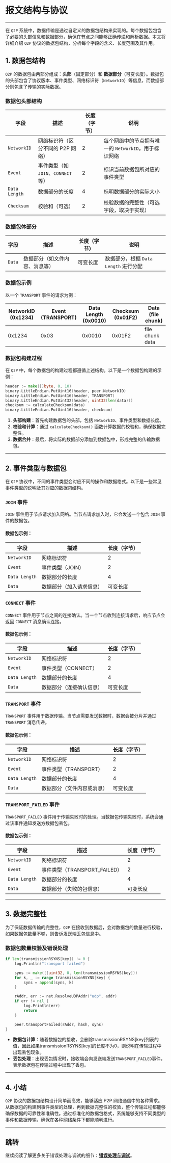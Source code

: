 # 报文结构与协议

---

在 `Q2P` 系统中，数据传输是通过自定义的数据包结构来实现的。每个数据包包含了必要的头部信息和数据部分，确保在节点之间能够正确传递和解析数据。本文将详细介绍 `Q2P` 协议的数据包结构，分析每个字段的含义、长度范围及其作用。

## 1. 数据包结构

`Q2P` 的数据包由两部分组成：**头部**（固定部分）和 **数据部分**（可变长度）。数据包的头部包含了协议版本、事件类型、网络标识符（`NetworkID`）等信息，而数据部分则包含了传输的实际数据。

### 数据包头部结构

| 字段         | 描述                       | 长度（字节） | 说明                                      |
| ------------ | -------------------------- | ------------ | ----------------------------------------- |
| `NetworkID`  | 网络标识符（区分不同的 P2P 网络） | 2            | 每个网络中的节点拥有唯一的 `NetworkID`，用于标识网络 |
| `Event`      | 事件类型（如 `JOIN`、`CONNECT` 等）   | 2            | 标识当前数据包所对应的事件类型            |
| `Data Length`| 数据部分的长度               | 4            | 标明数据部分的实际大小                  |
| `Checksum`   | 校验和（可选）                | 2            | 校验数据的完整性（可选字段，取决于实现）  |

### 数据包体部分

| 字段        | 描述                      | 长度（字节） | 说明                                      |
| ----------- | ------------------------- | ------------ | ----------------------------------------- |
| `Data`      | 数据部分（如文件内容、消息等） | 可变长度     | 数据部分，根据 `Data Length` 进行分配   |

### 数据包示例

以一个 `TRANSPORT` 事件的请求为例：

| NetworkID (0x1234) | Event (TRANSPORT) | Data Length (0x0010) | Checksum (0x01F2) | Data (file chunk) |
| ------------------ | ----------------- | -------------------- | ------------------ | ------------------ |
| 0x1234             | 0x03              | 0x0010                | 0x01F2             | file chunk data    |


### 数据包构建过程

在 `Q2P` 中，每个数据包的构建过程都遵循上述结构。以下是一个数据包构建的示例：

```go
header := make([]byte, 0, 10)
binary.LittleEndian.PutUint16(header, peer.NetworkID)
binary.LittleEndian.PutUint16(header, TRANSPORT)
binary.LittleEndian.PutUint32(header, uint32(len(data)))
checksum := calculateChecksum(data)
binary.LittleEndian.PutUint16(header, checksum)
```

1. **头部构建**：首先构建数据包的头部，包括 `NetworkID`、事件类型和数据长度。
2. **校验和计算**：通过 `calculateChecksum()` 函数计算数据的校验和，确保数据完整性。
3. **数据合并**：最后，将实际的数据部分添加到数据包中，形成完整的传输数据包。

---

## 2. 事件类型与数据包

在 `Q2P` 协议中，不同的事件类型会对应不同的操作和数据格式。以下是一些常见事件类型的说明及其对应的数据包结构。

### `JOIN` 事件

`JOIN` 事件用于节点请求加入网络。当节点请求加入时，它会发送一个包含 `JOIN` 事件的数据包。

#### 数据包示例：

| 字段         | 描述                   | 长度（字节） |
| ------------ | ---------------------- | ------------ |
| `NetworkID`  | 网络标识符             | 2            |
| `Event`      | 事件类型（JOIN）        | 2            |
| `Data Length`| 数据部分的长度         | 4            |
| `Data`       | 数据部分（加入请求信息）| 可变长度     |

### `CONNECT` 事件

`CONNECT` 事件用于节点之间的连接确认。当一个节点收到连接请求后，响应节点会返回 `CONNECT` 消息确认连接。

#### 数据包示例：

| 字段         | 描述                   | 长度（字节） |
| ------------ | ---------------------- | ------------ |
| `NetworkID`  | 网络标识符             | 2            |
| `Event`      | 事件类型（CONNECT）     | 2            |
| `Data Length`| 数据部分的长度         | 4            |
| `Data`       | 数据部分（连接确认信息）| 可变长度     |

### `TRANSPORT` 事件

`TRANSPORT` 事件用于数据传输。当节点需要发送数据时，数据会被分片并通过 `TRANSPORT` 消息传递。

#### 数据包示例：

| 字段         | 描述                   | 长度（字节） |
| ------------ | ---------------------- | ------------ |
| `NetworkID`  | 网络标识符             | 2            |
| `Event`      | 事件类型（TRANSPORT）   | 2            |
| `Data Length`| 数据部分的长度         | 4            |
| `Data`       | 数据部分（文件内容或消息）| 可变长度     |

### `TRANSPORT_FAILED` 事件

`TRANSPORT_FAILED` 事件用于传输失败时的处理。当数据包传输失败时，系统会通过该事件通知发送方数据包丢包。

#### 数据包示例：

| 字段         | 描述                   | 长度（字节） |
| ------------ | ---------------------- | ------------ |
| `NetworkID`  | 网络标识符             | 2            |
| `Event`      | 事件类型（TRANSPORT_FAILED） | 2        |
| `Data Length`| 数据部分的长度         | 4            |
| `Data`       | 数据部分（失败的包信息）| 可变长度     |

---

## 3. 数据完整性

为了保证数据传输的完整性，`Q2P` 在接收到数据后，会对数据包的数量进行校验，如果数据包数量不够，则告诉发送端丢包信息中。

### 数据包数量校验及错误处理

```go
if len(transmissionRSYNS[key]) != 0 {
    log.Println("transport failed")

    syns := make([]uint32, 0, len(transmissionRSYNS[key]))
    for k, _ := range transmissionRSYNS[key] {
        syns = append(syns, k)
    }

    rAddr, err := net.ResolveUDPAddr("udp", addr)
    if err != nil {
        log.Println(err)
        return
    }

    peer.transportFailed(rAddr, hash, syns)
}
```

- **数据包计算**：随着数据包的接收，会删除transmissionRSYNS[key]列表的值，因此如果transmissionRSYNS[key]的长度不为0，则说明在传输过程中出现丢包现象。
- **丢包处理**：出现丢包情况时，接收端会向发送端发送`TRANSPORT_FAILED`事件，表示数据包在传输过程中出现了丢包。

---

## 4. 小结

`Q2P` 协议的数据包结构设计简单而高效，能够适应 P2P 网络通信中的各种需求。从数据包的构建到事件类型的处理，再到数据完整性的校验，整个传输过程都能够确保数据的可靠性和准确性。通过标准化的数据包格式，系统能够支持不同类型的事件和数据传输，确保在各种网络条件下都能顺利进行。

---

## 跳转

继续阅读了解更多关于错误处理与调试的细节：[**错误处理与调试**](07_error_handling_and_debugging.md)。
